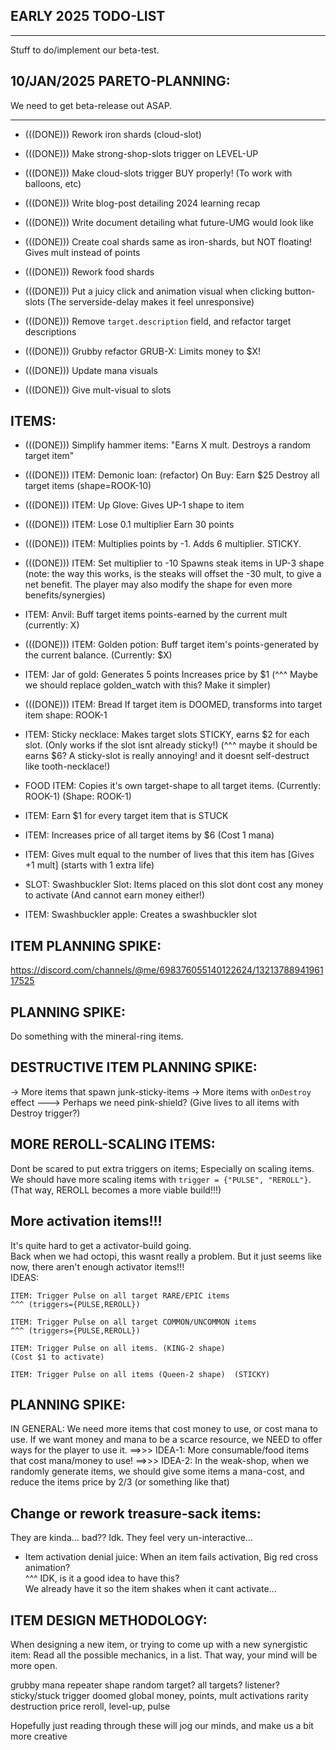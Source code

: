 

## EARLY 2025 TODO-LIST
------------
Stuff to do/implement our beta-test.


## 10/JAN/2025 PARETO-PLANNING:
We need to get beta-release out ASAP.


------------


- (((DONE))) Rework iron shards (cloud-slot)


- (((DONE))) Make strong-shop-slots trigger on LEVEL-UP


- (((DONE))) Make cloud-slots trigger BUY properly! (To work with balloons, etc)


- (((DONE))) Write blog-post detailing 2024 learning recap
- (((DONE))) Write document detailing what future-UMG would look like


- (((DONE))) Create coal shards
same as iron-shards, but NOT floating! Gives mult instead of points


- (((DONE))) Rework food shards


- (((DONE))) Put a juicy click and animation visual when clicking button-slots
    (The serverside-delay makes it feel unresponsive)


- (((DONE))) Remove `target.description` field, and refactor target descriptions


- (((DONE))) Grubby refactor  GRUB-X: Limits money to $X!


- (((DONE))) Update mana visuals


- (((DONE))) Give mult-visual to slots


## ITEMS:

- (((DONE))) Simplify hammer items: 
"Earns X mult. Destroys a random target item"


- (((DONE))) ITEM: Demonic loan: (refactor)
On Buy: Earn $25
Destroy all target items
(shape=ROOK-10)

- (((DONE))) ITEM: Up Glove:
Gives UP-1 shape to item

- (((DONE))) ITEM:
Lose 0.1 multiplier
Earn 30 points

- (((DONE))) ITEM:
Multiplies points by -1. 
Adds 6 multiplier.
STICKY.

- (((DONE))) ITEM:
Set multiplier to -10
Spawns steak items in UP-3 shape
(note: the way this works, is the steaks will offset the -30 mult, to give a net benefit. The player may also modify the shape for even more benefits/synergies)


- ITEM: Anvil:
Buff target items points-earned by the current mult (currently: X)

- (((DONE))) ITEM: Golden potion:
Buff target item's points-generated by the current balance.
(Currently: $X)


- ITEM: Jar of gold:
Generates 5 points
Increases price by $1
(^^^ Maybe we should replace golden_watch with this? Make it simpler)


- (((DONE))) ITEM: Bread
If target item is DOOMED, transforms into target item
shape: ROOK-1


- ITEM: Sticky necklace:
Makes target slots STICKY, earns $2 for each slot.
(Only works if the slot isnt already sticky!)
(^^^ maybe it should be earns $6? A sticky-slot is really annoying!
and it doesnt self-destruct like tooth-necklace!)


- FOOD ITEM:  Copies it's own target-shape to all target items.
(Currently: ROOK-1)
(Shape: ROOK-1)

- ITEM: Earn $1 for every target item that is STUCK

- ITEM: Increases price of all target items by $6 (Cost 1 mana)

- ITEM:
Gives mult equal to the number of lives that this item has
[Gives +1 mult]
(starts with 1 extra life)

- SLOT: Swashbuckler Slot:
Items placed on this slot dont cost any money to activate (And cannot earn money either!)

- ITEM: Swashbuckler apple: Creates a swashbuckler slot



## ITEM PLANNING SPIKE:
https://discord.com/channels/@me/698376055140122624/1321378894196117525






## PLANNING SPIKE:
Do something with the mineral-ring items.



## DESTRUCTIVE ITEM PLANNING SPIKE:
-> More items that spawn junk-sticky-items
-> More items with `onDestroy` effect
---> Perhaps we need pink-shield? (Give lives to all items with Destroy trigger?)



## MORE REROLL-SCALING ITEMS:
Dont be scared to put extra triggers on items; 
Especially on scaling items.
We should have more scaling items with `trigger = {"PULSE", "REROLL"}`.
(That way, REROLL becomes a more viable build!!!)



## More activation items!!!
It's quite hard to get a activator-build going.  
Back when we had octopi, this wasnt really a problem. But it just seems like now, there aren't enough activator items!!!  
IDEAS:
```
ITEM: Trigger Pulse on all target RARE/EPIC items 
^^^ (triggers={PULSE,REROLL})

ITEM: Trigger Pulse on all target COMMON/UNCOMMON items 
^^^ (triggers={PULSE,REROLL})

ITEM: Trigger Pulse on all items. (KING-2 shape)
(Cost $1 to activate)

ITEM: Trigger Pulse on all items (Queen-2 shape)  (STICKY)
```


## PLANNING SPIKE:
IN GENERAL: We need more items that cost money to use, or cost mana to use.
If we want money and mana to be a scarce resource, we NEED to offer ways for the player to use it.
==>>>
IDEA-1:
More consumable/food items that cost mana/money to use!
==>>>
IDEA-2:
In the weak-shop, when we randomly generate items, we should give some items a mana-cost, and reduce the items price by 2/3 (or something like that) 



## Change or rework treasure-sack items:
They are kinda... bad?? Idk. They feel very un-interactive...



- Item activation denial juice:
When an item fails activation, Big red cross animation?  
^^^ IDK, is it a good idea to have this?  
We already have it so the item shakes when it cant activate...




## ITEM DESIGN METHODOLOGY:
When designing a new item, or trying to come up with a new synergistic item:
Read all the possible mechanics, in a list. That way, your mind will be more open.

grubby
mana
repeater
shape
random target? all targets? listener?
sticky/stuck
trigger
doomed
global money, points, mult
activations
rarity
destruction
price
reroll, level-up, pulse

Hopefully just reading through these will jog our minds, and make us a bit more creative 

